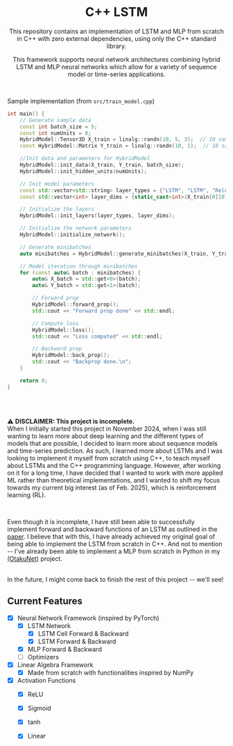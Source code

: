 <h1 align= "center">C++ LSTM</h1>

<p align="center">This repository contains an implementation of LSTM and MLP from scratch in C++ with zero external dependencies, using only the C++ standard library. 
</p>

<p align="center">This framework supports neural network architectures combining hybrid LSTM and MLP neural networks which allow for a variety of sequence model or time-series applications.
</p>

<br>

Sample implementation (from `src/train_model.cpp`)
```cpp
int main() {
    // Generate sample data
    const int batch_size = 5;
    const int numUnits = 8;
    HybridModel::Tensor3D X_train = linalg::randn(10, 5, 3);  // 10 samples, 5 timesteps, 3 features
    const HybridModel::Matrix Y_train = linalg::randn(10, 1);  // 10 samples, 2 output classes

    //Init data and parameters for HybridModel
    HybridModel::init_data(X_train, Y_train, batch_size);
    HybridModel::init_hidden_units(numUnits);

    // Init model parameters
    const std::vector<std::string> layer_types = {"LSTM", "LSTM", "Relu", "Linear"}; //Neural network
    const std::vector<int> layer_dims = {static_cast<int>(X_train[0][0].size()), 12, 8, static_cast<int>(Y_train.size())}; //Neural network layers/features

    // Initialize the layers
    HybridModel::init_layers(layer_types, layer_dims);

    // Initialize the network parameters
    HybridModel::initialize_network();

    // Generate minibatches
    auto minibatches = HybridModel::generate_minibatches(X_train, Y_train, batch_size, 42);  // Batch size: 2, seed: 42

    // Model iteration through minibatches
    for (const auto& batch : minibatches) {
        auto& X_batch = std::get<0>(batch);
        auto& Y_batch = std::get<1>(batch); 

        // Forward prop
        HybridModel::forward_prop();
        std::cout << "Forward prop done" << std::endl;

        // Compute loss
        HybridModel::loss();
        std::cout << "Loss computed" << std::endl;

        // Backward prop
        HybridModel::back_prop();
        std::cout << "Backprop done.\n";
    }

    return 0;
}
```
<br>
<br>

⚠ **DISCLAIMER: This project is incomplete.** 
<br>
When I initially started this project in November 2024, when I was still wanting to learn more about deep learning
and the different types of models that are possible, I decided to learn more about sequence models and time-series prediction. As such, I learned 
more about LSTMs and I was looking to implement it myself from scratch using C++, to teach myself about LSTMs and the C++ programming language. However, after working on it for 
a long time, I have decided that I wanted to work with more applied ML rather than theoretical implementations, and I wanted to shift my focus towards my 
current big interest (as of Feb. 2025), which is reinforcement learning (RL). 

<br>

Even though it is incomplete, I have still been able to successfully implement forward and backward functions of an LSTM as outlined in the [paper](https://deeplearning.cs.cmu.edu/S23/document/readings/LSTM.pdf).
I believe that with this, I have already achieved my original goal of being able to implement the LSTM from scratch in C++. And not to mention -- I've already been able to implement a MLP from scratch in Python
in my [(OtakuNet)](https://github.com/kseto06/OtakuNet) project.

<br> 
In the future, I might come back to finish the rest of this project -- we'll see!

## Current Features
- [x] Neural Network Framework (inspired by PyTorch)
  - [x] LSTM Network
    - [x] LSTM Cell Forward & Backward
    - [x] LSTM Forward & Backward
  - [x] MLP Forward & Backward
  - [ ] Optimizers

- [x] Linear Algebra Framework
  - [x] Made from scratch with functionalities inspired by NumPy
     
- [x] Activation Functions
  - [x] ReLU
  - [x] Sigmoid
  - [x] tanh
  - [x] Linear
  
